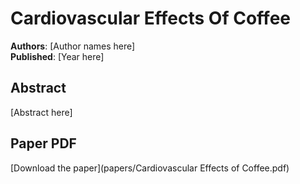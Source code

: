 # Cardiovascular Effects Of Coffee

**Authors**: [Author names here]  
**Published**: [Year here]

## Abstract

[Abstract here]

## Paper PDF

[Download the paper](papers/Cardiovascular Effects of Coffee.pdf)
